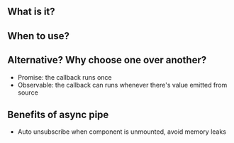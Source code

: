 ## What is it?

## When to use?

## Alternative? Why choose one over another?
* Promise: the callback runs once
* Observable: the callback can runs whenever there's value emitted from source

## Benefits of async pipe
* Auto unsubscribe when component is unmounted, avoid memory leaks
